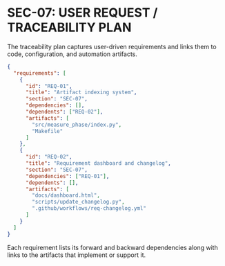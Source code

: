 # SEC-07: USER REQUEST / TRACEABILITY PLAN

The traceability plan captures user-driven requirements and links them to
code, configuration, and automation artifacts.

```json
{
  "requirements": [
    {
      "id": "REQ-01",
      "title": "Artifact indexing system",
      "section": "SEC-07",
      "dependencies": [],
      "dependents": ["REQ-02"],
      "artifacts": [
        "src/measure_phase/index.py",
        "Makefile"
      ]
    },
    {
      "id": "REQ-02",
      "title": "Requirement dashboard and changelog",
      "section": "SEC-07",
      "dependencies": ["REQ-01"],
      "dependents": [],
      "artifacts": [
        "docs/dashboard.html",
        "scripts/update_changelog.py",
        ".github/workflows/req-changelog.yml"
      ]
    }
  ]
}
```

Each requirement lists its forward and backward dependencies along with
links to the artifacts that implement or support it.
